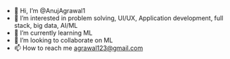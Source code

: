 - 👋 Hi, I’m @AnujAgrawal1
- 👀 I’m interested in problem solving, UI/UX, Application development, full stack, big data, AI/ML
- 🌱 I’m currently learning ML
- 💞️ I’m looking to collaborate on ML
- 📫 How to reach me agrawal123@gmail.com

<!---
AnujAgrawal1/AnujAgrawal1 is a ✨ special ✨ repository because its `README.md` (this file) appears on your GitHub profile.
You can click the Preview link to take a look at your changes.
--->
